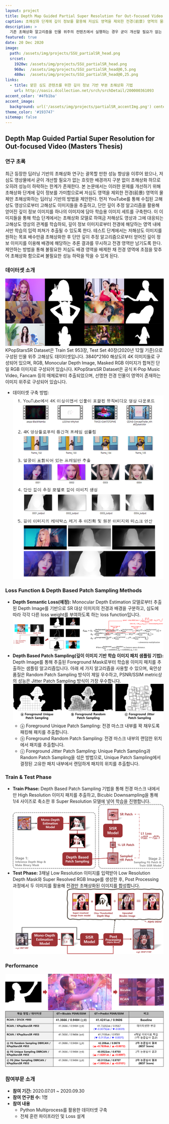 ```yaml
---
layout: project
title: Depth Map Guided Partial Super Resolution for Out-focused Video (Masters Thesis)
caption: 초해상화 단계에 깊이 정보를 활용해 저심도 영역을 제외한 전경(前景) 영역의 물체만 초해상화하는 딥러닝 기반의 방법을 제안합니다. 
description: >
  기존 초해상화 알고리즘을 인물 위주의 컨텐츠에서 실행하는 경우 굳이 개선할 필요가 없는 흐릿한 배경까지 구분 없이 초해상화해 성능이 저하되고 불필요한 리소스가 낭비되는 문제가 있습니다. 본 연구에서는 깊이 정보를 이용해 중요한 인물 영역만 추출한 후 초해상화 알고리즘을 적용하는 부분 초해상화 방법론을 제안합니다.
featured: true
date: 20 Dec 2020
image: 
  path: /assets/img/projects/SSU_partialSR_head.png
  srcset: 
    1920w: /assets/img/projects/SSU_partialSR_head.png
    960w:  /assets/img/projects/SSU_partialSR_head@0,5.png
    480w:  /assets/img/projects/SSU_partialSR_head@0,25.png
links:
  - title: 얕은 심도 콘텐츠를 위한 깊이 정보 기반 부분 초해상화 기법
    url: http://oasis.dcollection.net/srch/srchDetail/200000361093
accent_color: '#4fb1ba'
accent_image: 
  background: url('/assets/img/projects/partialSR_accentImg.png') center/cover
theme_color: '#193747'
sitemap: false
---
```


## Depth Map Guided Partial Super Resolution for Out-focused Video (Masters Thesis)
### 연구 초록
최근 등장한 딥러닝 기반의 초해상화 연구는 괄목할 만한 성능 향상을 이루어 왔으나, 저심도 영상물에서 굳이 개선할 필요가 없는 흐릿한 배경까지 구분 없이 초해상화 하므로 오히려 성능이 하락하는 한계가 존재한다. 본 논문에서는 이러한 문제를 개선하기 위해 초해상화 단계에 깊이 정보를 가미함으로써 저심도 영역을 제외한 전경(前景) 영역의 물체만 초해상화하는 딥러닝 기반의 방법을 제안한다. 먼저 YouTube를 통해 수집된 고해상도 영상으로부터 고해상도 이미지들을 추출하고, 단안 깊이 추정 알고리즘을 활용해 얻어진 깊이 정보 이미지를 하나의 이미지에 담아 학습용 이미지 세트를 구축한다. 이 이미지들을 통해 학습 단계에서는 초해상화 모델로 하여금 저해상도 영상과 그에 대응되는 고해상도 영상의 관계를 학습하되, 깊이 정보 이미지로부터 전경에 해당하는 영역 내에서만 학습의 입력 피쳐가 추출될 수 있도록 한다. 테스트 단계에서는 저해상도 이미지를 원하는 목표 배수만큼 초해상화한 후 단안 깊이 추정 알고리즘으로부터 얻어진 깊이 정보 이미지를 이용해 배경에 해당하는 추론 결과를 무시하고 전경 영역만 남기도록 한다. 제안하는 방법을 통해 불필요한 저심도 배경 영역을 배제한 채 전경 영역에 초점을 맞추어 초해상화 함으로써 불필요한 성능 하락을 막을 수 있게 된다.


### 데이터셋 소개 
![dataset preview](/assets/img/projects/thumbnail_KpopStarsSR_Remastered.png)
KPopStarsSR Dataset은 Train Set 953장, Test Set 40장(2020년 12월 기준)으로 구성된 인물 위주 고해상도 데이터셋입니다. 3840*2160 해상도의 4K 이미지들로 구성되어 있으며, RGB, Monocular Depth Image, Masked RGB 이미지가 합쳐진 단일 RGB 이미지로 구성되어 있습니다. KPopStarsSR Dataset은 공식 K-Pop Music Video, Fancam 등의 매체로부터 추출되었으며, 선명한 전경 인물이 영역이 존재하는 이미지 위주로 구성되어 있습니다.



- 데이터셋 구축 방법: 
  ![dataset_preprocess](/assets/img/projects/partialSR_dataset_preprocessing.png)

### Loss Function & Depth Based Patch Sampling Methods
-  <b>Depth Semantic Loss(예정):</b> Monocular Depth Estimation 모델로부터 추출된 Depth Image를 기반으로 SR 대상 이미지의 전경과 배경을 구분하고, 심도에 따라 각각 다른 loss weight를 부여하도록 하는 loss function입니다.
  ![loss](/assets/img/projects/partialSR_loss.png)
- <b>Depth Based Patch Sampling(깊이 이미지 기반 학습 이미지 패치 샘플링 기법):</b> Depth Image를 통해 추출된 Foreground Mask로부터 학습용 이미지 패치를 추출하는 샘플링 알고리즘입니다. 아래 세 가지 알고리즘을 사용할 수 있으며, 육안상 품질은 Random Patch Sampling 방식이 제일 우수하고, PSNR/SSIM metric상의 성능은 Jitter Patch Sampling 방식이 가장 우수합니다.
  ![loss](/assets/img/projects/partialSR_002.png)
  - ⓐ Foreground Unique Patch Sampling: 전경 마스크 내부를 꽉 채우도록 패킹해 패치를 추출합니다.
  - ⓑ Foreground Random Patch Sampling: 전경 마스크 내부의 랜덤한 위치에서 패치를 추출합니다.
  - ⓒ Foreground Jitter Patch Sampling: Unique Patch Sampling과 Random Patch Sampling을 섞은 방법으로, Unique Patch Sampling에서 결정된 고유한 패치 내부에서 랜덤하게 패치의 위치를 추출합니다.
  
### Train & Test Phase
- <b>Train Phase:</b> Depth Based Patch Sampling 기법을 통해 전경 마스크 내에서만 High Resolution 이미지 패치를 추출하고, Bicubic Downsampling을 통해 1/4 사이즈로 축소한 후 Super Resolution 모델에 넣어 학습을 진행합니다.
  ![train](/assets/img/projects/partialSR_001_1.png)
- <b>Test Phase: </b> 3채널 Low Resolution 이미지를 입력받아 Low Resolution Depth Mask와 Super Resolved RGB Image를 생성한 후, Post Processing 과정에서 두 이미지를 활용해 전경만 초해상화된 이미지를 합성합니다.
  ![test](/assets/img/projects/partialSR_001_2.png)

### Performance
![sample_img](/assets/img/projects/partialSR_sample.png)
![performance](/assets/img/projects/partialSR_performance.png)


### 참여부문 소개 
- <b>참여 기간:</b> 2020.07.01 ~ 2020.09.30
- <b>참여 연구원 수:</b> 1명
- <b>참여 내용</b>
  - Python Multiprocess를 활용한 데이터셋 구축 
  - 전체 훈련 파이프라인 및 Loss 설계